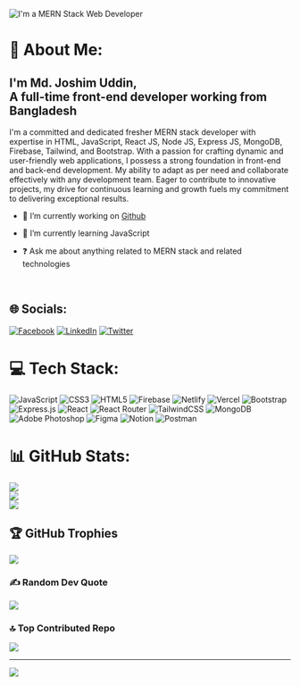 ![I'm a MERN Stack Web Developer]([https://scontent.fird1-1.fna.fbcdn.net/v/t39.30808-6/349165720_2121355154921757_7646933095938005696_n.png?stp=dst-png_p526x395&_nc_cat=111&ccb=1-7&_nc_sid=e3f864&_nc_ohc=M_L7-f0zMK0AX9hb3j_&_nc_ht=scontent.fird1-1.fna&oh=00_AfBoF-HYKXntjWH2M_73bdD6ty1xA8GGyxzN_vTPNZjpAQ&oe=64758BEA](https://scontent.fird1-1.fna.fbcdn.net/v/t39.30808-6/349165720_2121355154921757_7646933095938005696_n.png?stp=dst-png_p240x240&_nc_cat=111&ccb=1-7&_nc_sid=e3f864&_nc_eui2=AeGnlqwx_Z9h0t9J5grNE09FFs4m554QehMWzibnnhB6E0kDfygncyrZToPTQDGKawD-I6mYkBJN-I9AZp6LK5UL&_nc_ohc=zNijan13NhwAX9fSrme&_nc_ht=scontent.fird1-1.fna&oh=00_AfBnj5sF1qXWbOo6GZUjedJSHCiPA3t0FmRWV8hV_wvABg&oe=649D18EA))
# 💫 About Me:
## <div align="left">I'm Md. Joshim Uddin, <br/> A full-time front-end developer working from Bangladesh</div>  
  <p>I'm a committed and dedicated fresher MERN stack developer with expertise in HTML, JavaScript, React JS, Node JS, Express JS, MongoDB, Firebase, Tailwind, and Bootstrap. With a passion for crafting dynamic and user-friendly web applications, I possess a strong foundation in front-end and back-end development. My ability to adapt as per need and collaborate effectively with any development team. Eager to contribute to innovative projects, my drive for continuous learning and growth fuels my commitment to delivering exceptional results.</p>

- 🔭 I’m currently working on [Github](https://github.com/joshim-uddin)  
  

- 🌱 I’m currently learning JavaScript  
  

- ❓ Ask me about anything related to MERN stack and related technologies  
  

<br/>  


## 🌐 Socials:
[![Facebook](https://img.shields.io/badge/Facebook-%231877F2.svg?logo=Facebook&logoColor=white)](https://facebook.com/joshim3334) [![LinkedIn](https://img.shields.io/badge/LinkedIn-%230077B5.svg?logo=linkedin&logoColor=white)](https://linkedin.com/in/md-joshim-uddin-kushtia) [![Twitter](https://img.shields.io/badge/Twitter-%231DA1F2.svg?logo=Twitter&logoColor=white)](https://twitter.com/Joshimu744288) 

# 💻 Tech Stack:
![JavaScript](https://img.shields.io/badge/javascript-%23323330.svg?style=for-the-badge&logo=javascript&logoColor=%23F7DF1E) ![CSS3](https://img.shields.io/badge/css3-%231572B6.svg?style=for-the-badge&logo=css3&logoColor=white) ![HTML5](https://img.shields.io/badge/html5-%23E34F26.svg?style=for-the-badge&logo=html5&logoColor=white) ![Firebase](https://img.shields.io/badge/firebase-%23039BE5.svg?style=for-the-badge&logo=firebase) ![Netlify](https://img.shields.io/badge/netlify-%23000000.svg?style=for-the-badge&logo=netlify&logoColor=#00C7B7) ![Vercel](https://img.shields.io/badge/vercel-%23000000.svg?style=for-the-badge&logo=vercel&logoColor=white) ![Bootstrap](https://img.shields.io/badge/bootstrap-%23563D7C.svg?style=for-the-badge&logo=bootstrap&logoColor=white) ![Express.js](https://img.shields.io/badge/express.js-%23404d59.svg?style=for-the-badge&logo=express&logoColor=%2361DAFB) ![React](https://img.shields.io/badge/react-%2320232a.svg?style=for-the-badge&logo=react&logoColor=%2361DAFB) ![React Router](https://img.shields.io/badge/React_Router-CA4245?style=for-the-badge&logo=react-router&logoColor=white) ![TailwindCSS](https://img.shields.io/badge/tailwindcss-%2338B2AC.svg?style=for-the-badge&logo=tailwind-css&logoColor=white) ![MongoDB](https://img.shields.io/badge/MongoDB-%234ea94b.svg?style=for-the-badge&logo=mongodb&logoColor=white) ![Adobe Photoshop](https://img.shields.io/badge/adobephotoshop-%2331A8FF.svg?style=for-the-badge&logo=adobephotoshop&logoColor=white) 	![Figma](https://img.shields.io/badge/figma-%23F24E1E.svg?style=for-the-badge&logo=figma&logoColor=white) ![Notion](https://img.shields.io/badge/Notion-%23000000.svg?style=for-the-badge&logo=notion&logoColor=white) ![Postman](https://img.shields.io/badge/Postman-FF6C37?style=for-the-badge&logo=postman&logoColor=white)
# 📊 GitHub Stats:
![](https://github-readme-stats.vercel.app/api?username=Joshim-Uddin&theme=merko&hide_border=false&include_all_commits=false&count_private=false)<br/>
![](https://github-readme-streak-stats.herokuapp.com/?user=Joshim-Uddin&theme=merko&hide_border=false)<br/>
![](https://github-readme-stats.vercel.app/api/top-langs/?username=Joshim-Uddin&theme=merko&hide_border=false&include_all_commits=false&count_private=false&layout=compact)

## 🏆 GitHub Trophies
![](https://github-profile-trophy.vercel.app/?username=Joshim-Uddin&theme=matrix&no-frame=false&no-bg=true&margin-w=4)

### ✍️ Random Dev Quote
![](https://quotes-github-readme.vercel.app/api?type=horizontal&theme=merko)

### 🔝 Top Contributed Repo
![](https://github-contributor-stats.vercel.app/api?username=Joshim-Uddin&limit=5&theme=juicyfresh&combine_all_yearly_contributions=true)

---
[![](https://visitcount.itsvg.in/api?id=Joshim-Uddin&icon=0&color=1)](https://visitcount.itsvg.in)


